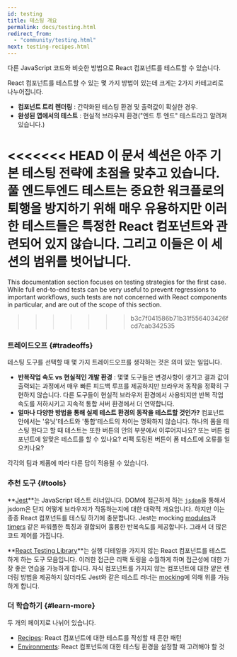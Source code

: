 ```yaml
---
id: testing
title: 테스팅 개요
permalink: docs/testing.html
redirect_from:
  - "community/testing.html"
next: testing-recipes.html
---
```


다른 JavaScript 코드와 비슷한 방법으로 React 컴포넌트를 테스트할 수 있습니다.

React 컴포넌트를 테스트할 수 있는 몇 가지 방법이 있는데 크게는 2가지 카테고리로 나누어집니다.

* **컴포넌트 트리 렌더링** : 간략화된 테스팅 환경 및 출력값이 확실한 경우.
* **완성된 앱에서의 테스트** : 현실적 브라우저 환경("엔드 투 엔드" 테스트라고 알려져 있습니다.)

<<<<<<< HEAD
이 문서 섹션은 아주 기본 테스팅 전략에 초점을 맞추고 있습니다. 풀 엔드투엔드 테스트는 중요한 워크플로의 퇴행을 방지하기 위해 매우 유용하지만 이러한 테스트들은 특정한 React 컴포넌트와 관련되어 있지 않습니다. 그리고 이들은 이 세션의 범위를 벗어납니다.    
=======
This documentation section focuses on testing strategies for the first case. While full end-to-end tests can be very useful to prevent regressions to important workflows, such tests are not concerned with React components in particular, and are out of the scope of this section.
>>>>>>> b3c7f041586b71b31f556403426fcd7cab342535

### 트레이드오프 {#tradeoffs}


테스팅 도구를 선택할 때 몇 가지 트레이드오프를 생각하는 것은 의미 있는 일입니다.

* **반복작업 속도 vs 현실적인 개발 환경** : 몇몇 도구들은 변경사항이 생기고 결과 값이 출력되는 과정에서 매우 빠른 피드백 루프를 제공하지만 브라우저 동작을 정확히 구현하지 않습니다. 다른 도구들이 현실적 브라우저 환경에서 사용되지만 반복 작업 속도를 저하시키고 지속적 통합 서버 환경에서 더 연약합니다.
* **얼마나 다양한 방법을 통해 실제 테스트 환경의 동작을 테스트할 것인가?** 컴포넌트 안에서는 '유닛'테스트와 '통합'테스트의 차이는 명확하지 않습니다. 하나의 폼을 테스팅 한다고 할 때 테스트는 또한 버튼의 안의 부분에서 이루어지나요? 또는 버튼 컴포넌트에 알맞은 테스트를 할 수 있나요? 리팩 토링된 버튼이 폼 테스트에 오류를 일으키나요?

각각의 팀과 제품에 따라 다른 답이 적용될 수 있습니다.

### 추천 도구 {#tools}

**[Jest](https://facebook.github.io/jest/)**는 JavaScript 테스트 러너입니다. DOM에 접근하게 하는 [`jsdom`](/docs/testing-environments.html#mocking-a-rendering-surface)을 통해서 jsdom은 단지 어떻게 브라우저가 작동하는지에 대한 대략적 개요입니다. 하지만 이는 종종 React 컴포넌트를 테스팅 하기에 충분합니다. Jest는 mocking [modules](/docs/testing-environments.html#mocking-modules)과 [timers](/docs/testing-environments.html#mocking-timers) 같은 파워풀한 특징과 결합되어 훌륭한 반복속도를 제공합니다. 그래서 더 많은 코드 제어를 가집니다.

**[React Testing Library](https://testing-library.com/react)**는 실행 디테일을 가지지 않는 React 컴포넌트를 테스트하게 하는 도구 모음입니다. 이러한 접근은 리팩 토링을 수월하게 하며 접근성에 대한 가장 좋은 연습을 가능하게 합니다. 자식 컴포넌트를 가지지 않는 컴포넌트에 대한 얕은 렌더링 방법을 제공하지 않더라도 Jest와 같은 테스트 러너는 [mocking](/docs/testing-recipes.html#mocking-modules)에 의해 위를 가능하게 합니다.  

### 더 학습하기 {#learn-more}

두 개의 페이지로 나뉘어 있습니다.

- [Recipes](/docs/testing-recipes.html): React 컴포넌트에 대한 테스트를 작성할 때 흔한 패턴
- [Environments](/docs/testing-environments.html): React 컴포넌트에 대한 테스팅 환경을 설정할 때 고려해야 할 것
